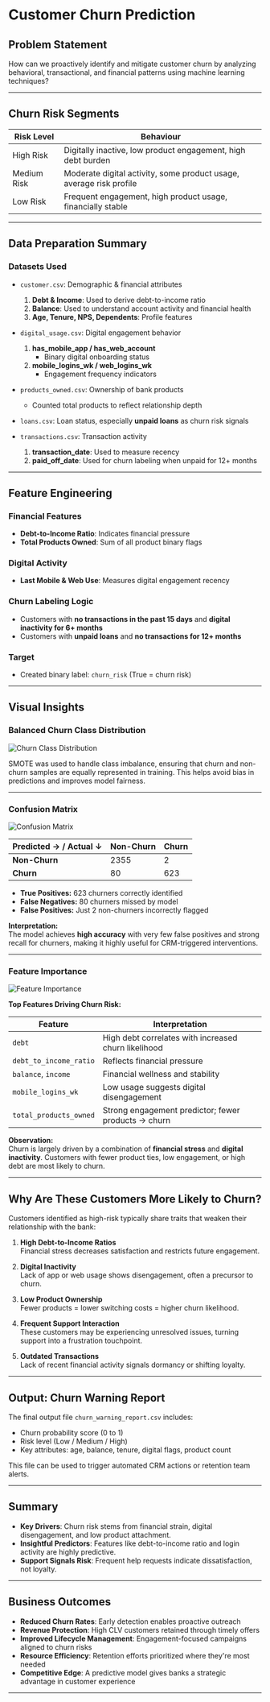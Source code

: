 # Customer Churn Prediction

## Problem Statement

How can we proactively identify and mitigate customer churn by analyzing behavioral, transactional, and financial patterns using machine learning techniques?

---

## Churn Risk Segments

| Risk Level     | Behaviour                                                                 |
|----------------|---------------------------------------------------------------------------|
| High Risk      | Digitally inactive, low product engagement, high debt burden              |
| Medium Risk    | Moderate digital activity, some product usage, average risk profile       |
| Low Risk       | Frequent engagement, high product usage, financially stable               |

---

## Data Preparation Summary

### Datasets Used

- `customer.csv`: Demographic & financial attributes  
    1. **Debt & Income**: Used to derive debt-to-income ratio  
    2. **Balance**: Used to understand account activity and financial health  
    3. **Age, Tenure, NPS, Dependents**: Profile features  

- `digital_usage.csv`: Digital engagement behavior  
    1. **has_mobile_app / has_web_account**  
        - Binary digital onboarding status  
    2. **mobile_logins_wk / web_logins_wk**  
        - Engagement frequency indicators  

- `products_owned.csv`: Ownership of bank products  
    - Counted total products to reflect relationship depth  

- `loans.csv`: Loan status, especially **unpaid loans** as churn risk signals  

- `transactions.csv`: Transaction activity  
    1. **transaction_date**: Used to measure recency  
    2. **paid_off_date**: Used for churn labeling when unpaid for 12+ months  

---

## Feature Engineering

### Financial Features
- **Debt-to-Income Ratio**: Indicates financial pressure  
- **Total Products Owned**: Sum of all product binary flags  

### Digital Activity
- **Last Mobile & Web Use**: Measures digital engagement recency  

### Churn Labeling Logic
- Customers with **no transactions in the past 15 days** and **digital inactivity for 6+ months**  
- Customers with **unpaid loans** and **no transactions for 12+ months**  

### Target
- Created binary label: `churn_risk` (True = churn risk)

---

## Visual Insights

### Balanced Churn Class Distribution

![Churn Class Distribution](visuals/churn_class_distribution.png)

SMOTE was used to handle class imbalance, ensuring that churn and non-churn samples are equally represented in training. This helps avoid bias in predictions and improves model fairness.

---

### Confusion Matrix

![Confusion Matrix](visuals/confusion_matrix.png)

| Predicted → / Actual ↓ | Non-Churn | Churn |
|------------------------|-----------|-------|
| **Non-Churn**          | 2355      | 2     |
| **Churn**              | 80        | 623   |

- **True Positives:** 623 churners correctly identified  
- **False Negatives:** 80 churners missed by model  
- **False Positives:** Just 2 non-churners incorrectly flagged  

**Interpretation:**  
The model achieves **high accuracy** with very few false positives and strong recall for churners, making it highly useful for CRM-triggered interventions.

---

### Feature Importance

![Feature Importance](visuals/feature_importance.png)

**Top Features Driving Churn Risk:**

| Feature                | Interpretation                                         |
|------------------------|--------------------------------------------------------|
| `debt`                | High debt correlates with increased churn likelihood   |
| `debt_to_income_ratio`| Reflects financial pressure                            |
| `balance`, `income`   | Financial wellness and stability                       |
| `mobile_logins_wk`    | Low usage suggests digital disengagement               |
| `total_products_owned`| Strong engagement predictor; fewer products → churn    |

**Observation:**  
Churn is largely driven by a combination of **financial stress** and **digital inactivity**. Customers with fewer product ties, low engagement, or high debt are most likely to churn.

---

## Why Are These Customers More Likely to Churn?

Customers identified as high-risk typically share traits that weaken their relationship with the bank:

1. **High Debt-to-Income Ratios**  
   Financial stress decreases satisfaction and restricts future engagement.

2. **Digital Inactivity**  
   Lack of app or web usage shows disengagement, often a precursor to churn.

3. **Low Product Ownership**  
   Fewer products = lower switching costs = higher churn likelihood.

4. **Frequent Support Interaction**  
   These customers may be experiencing unresolved issues, turning support into a frustration touchpoint.

5. **Outdated Transactions**  
   Lack of recent financial activity signals dormancy or shifting loyalty.

---

## Output: Churn Warning Report

The final output file `churn_warning_report.csv` includes:
- Churn probability score (0 to 1)
- Risk level (Low / Medium / High)
- Key attributes: age, balance, tenure, digital flags, product count

This file can be used to trigger automated CRM actions or retention team alerts.

---

## Summary

- **Key Drivers**: Churn risk stems from financial strain, digital disengagement, and low product attachment.
- **Insightful Predictors**: Features like debt-to-income ratio and login activity are highly predictive.
- **Support Signals Risk**: Frequent help requests indicate dissatisfaction, not loyalty.


---

## Business Outcomes

- **Reduced Churn Rates**: Early detection enables proactive outreach  
- **Revenue Protection**: High CLV customers retained through timely offers  
- **Improved Lifecycle Management**: Engagement-focused campaigns aligned to churn risks  
- **Resource Efficiency**: Retention efforts prioritized where they're most needed  
- **Competitive Edge**: A predictive model gives banks a strategic advantage in customer experience

---
